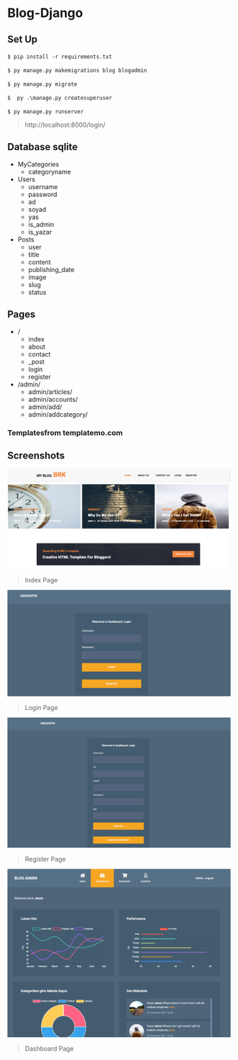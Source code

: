 # Blog-Django



## Set Up


`$ pip install -r requirements.txt`

`$ py manage.py makemigrations blog blogadmin`

`$ py manage.py migrate`

`$  py .\manage.py createsuperuser`

`$ py manage.py runserver`

> http://localhost:8000/login/

## Database sqlite

+ MyCategories
    + categoryname
+ Users
    + username
    + password
    + ad
    + soyad
    + yas
    + is_admin
    + is_yazar
+ Posts
    * user
    * title
    * content
    * publishing_date
    * image
    * slug
    * status


## Pages

+ /
    + index
    + about
    + contact
    + _post
    + login
    + register
+ /admin/
    + admin/articles/
    + admin/accounts/
    + admin/add/
    + admin/addcategory/


### Templatesfrom templatemo.com

## Screenshots

![](https://raw.githubusercontent.com/burakkarabiyik/Blog-Django/main/screenshots/index.png)

> Index Page

![](https://raw.githubusercontent.com/burakkarabiyik/Blog-Django/main/screenshots/login.png)

> Login Page

![](https://raw.githubusercontent.com/burakkarabiyik/Blog-Django/main/screenshots/register.png)

> Register Page

![](https://raw.githubusercontent.com/burakkarabiyik/Blog-Django/main/screenshots/dashboard.png)

> Dashboard Page